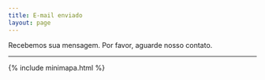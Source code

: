 ```yaml
---
title: E-mail enviado
layout: page
---
```


Recebemos sua mensagem. Por favor, aguarde nosso contato.

---

{% include minimapa.html %}
